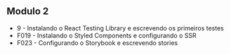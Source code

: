 ## Modulo 2
  - 9 - Instalando o React Testing Library e escrevendo os primeiros testes
  - F019 - Instalando o Styled Components e configurando o SSR
  - F023 - Configurando o Storybook e escrevendo stories
